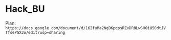 # Hack_BU

Plan: `https://docs.google.com/document/d/162fuMa2NgDKpqpsRZvDR8LwSHOiU50dtJVTfsePGX3o/edit?usp=sharing`
